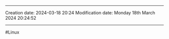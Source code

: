 

----
Creation date: 2024-03-18 20:24
Modification date: Monday 18th March 2024 20:24:52

----

#Linux 

